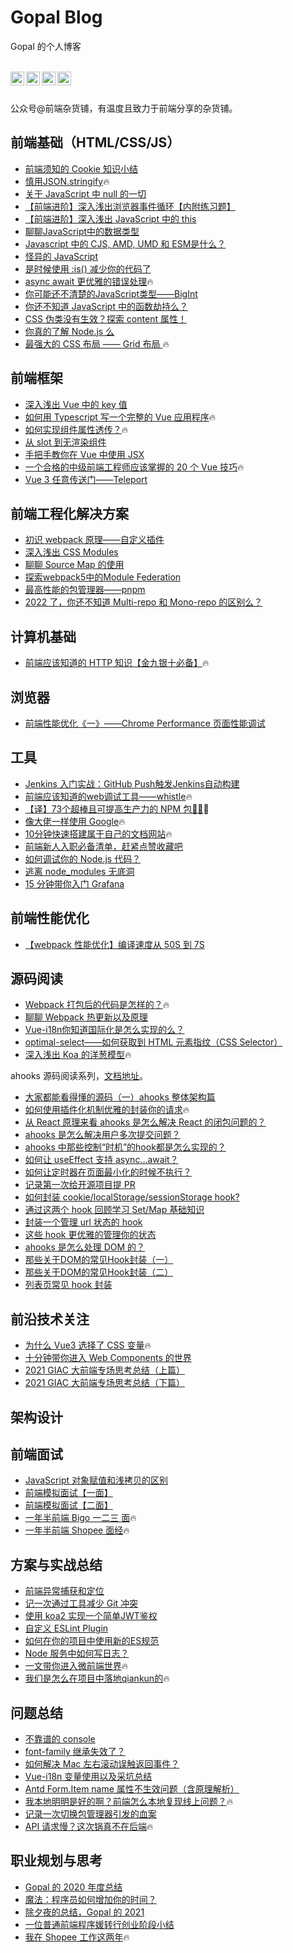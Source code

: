 

# Gopal Blog
Gopal 的个人博客


<br />
<a target="_blank" href="https://juejin.cn/user/3913917123796088">
  <img align="left" title="掘金" alt="gopal" width="22px" src="https://github.com/chokcoco/chokcoco/blob/main/juejin.svg" />
</a>
<a target="_blank" href="https://www.zhihu.com/people/GpingFeng">
  <img align="left" title="知乎" alt="gopal" width="22px" src="https://static.zhihu.com/heifetz/assets/apple-touch-icon-152.a53ae37b.png" />
</a>
<a target="_blank" href="https://segmentfault.com/u/fengguangping">
  <img align="left" title="segmentfault" alt="gopal" width="22px" src="https://cdn.segmentfault.com/r-55f15136/favicon.ico" />
</a>
<a target="_blank" href="https://www.cnblogs.com/gopal/">
  <img align="left" title="博客园" alt="gopal" width="22px" src="https://user-images.githubusercontent.com/20135760/183788581-5ea81bae-4f6f-4fd8-be52-cc1ff8b24969.png" />
</a>
<br />

<br />

公众号@前端杂货铺，有温度且致力于前端分享的杂货铺。

## 前端基础（HTML/CSS/JS）
- [前端须知的 Cookie 知识小结](https://juejin.cn/post/6844903841909964813)
- [慎用JSON.stringify](https://juejin.cn/post/6844904175600418829)🔥
- [关于 JavaScript 中 null 的一切](https://juejin.cn/post/6875832414258757640)
- [【前端进阶】深入浅出浏览器事件循环【内附练习题】](https://juejin.cn/post/6880419772127772679)
- [【前端进阶】深入浅出 JavaScript 中的 this](https://juejin.cn/post/6882527259584888845)
- [聊聊JavaScript中的数据类型](https://juejin.cn/post/6918892282192068622)
- [Javascript 中的 CJS, AMD, UMD 和 ESM是什么？](https://juejin.cn/post/6935973925004247077)
- [怪异的 JavaScript](https://juejin.cn/post/6981243994076348429)
- [是时候使用 :is() 减少你的代码了](https://juejin.cn/post/7010929322588373006)
- [async await 更优雅的错误处理](https://juejin.cn/post/7011299888465969166)🔥
- [你可能还不清楚的JavaScript类型——BigInt](https://juejin.cn/post/7102765612698435615)
- [你还不知道 JavaScript 中的函数劫持么？](https://juejin.cn/post/7103837916274622494)
- [CSS 伪类没有生效？探索 content 属性！](https://juejin.cn/post/7109805196456230926)
- [你真的了解 Node.js 么](https://juejin.cn/post/7024402484365885476)
- [最强大的 CSS 布局 —— Grid 布局 ](https://github.com/GpingFeng/gopal-blog/issues/1)🔥

## 前端框架
- [深入浅出 Vue 中的 key 值](https://github.com/GpingFeng/gopal-blog/issues/66)
- [如何用 Typescript 写一个完整的 Vue 应用程序](https://github.com/GpingFeng/gopal-blog/issues/67)🔥
- [如何实现组件属性透传？](https://github.com/GpingFeng/gopal-blog/issues/68)🔥
- [从 slot 到无渲染组件](https://github.com/GpingFeng/gopal-blog/issues/69)
- [手把手教你在 Vue 中使用 JSX](https://github.com/GpingFeng/gopal-blog/issues/70)
- [一个合格的中级前端工程师应该掌握的 20 个 Vue 技巧](https://github.com/GpingFeng/gopal-blog/issues/71)🔥
- [Vue 3 任意传送门——Teleport](https://github.com/GpingFeng/gopal-blog/issues/72)

## 前端工程化解决方案
- [初识 webpack 原理——自定义插件](https://github.com/GpingFeng/gopal-blog/issues/73)
- [深入浅出 CSS Modules](https://github.com/GpingFeng/gopal-blog/issues/74)
- [聊聊 Source Map 的使用](https://github.com/GpingFeng/gopal-blog/issues/75)
- [探索webpack5中的Module Federation](https://github.com/GpingFeng/gopal-blog/issues/76)
- [最高性能的包管理器——pnpm](https://github.com/GpingFeng/gopal-blog/issues/77)
- [2022 了，你还不知道 Multi-repo 和 Mono-repo 的区别么？](https://github.com/GpingFeng/gopal-blog/issues/78)

## 计算机基础
- [前端应该知道的 HTTP 知识【金九银十必备】](https://github.com/GpingFeng/gopal-blog/issues/55)🔥

## 浏览器
- [前端性能优化《一》——Chrome Performance 页面性能调试](https://github.com/GpingFeng/gopal-blog/issues/56)

## 工具
- [Jenkins 入门实战：GitHub Push触发Jenkins自动构建](https://github.com/GpingFeng/gopal-blog/issues/57)
- [前端应该知道的web调试工具——whistle](https://github.com/GpingFeng/gopal-blog/issues/58)🔥
- [【译】73个超棒且可提高生产力的 NPM 包🚀🌱](https://github.com/GpingFeng/gopal-blog/issues/59)🔥
- [像大佬一样使用 Google](https://github.com/GpingFeng/gopal-blog/issues/60)🔥
- [10分钟快速搭建属于自己的文档网站](https://github.com/GpingFeng/gopal-blog/issues/61)🔥
- [前端新人入职必备清单，赶紧点赞收藏吧](https://github.com/GpingFeng/gopal-blog/issues/62)
- [如何调试你的 Node.js 代码？](https://github.com/GpingFeng/gopal-blog/issues/63)
- [逃离 node_modules 无底洞](https://github.com/GpingFeng/gopal-blog/issues/64)
- [15 分钟带你入门 Grafana](https://github.com/GpingFeng/gopal-blog/issues/65)

## 前端性能优化
- [【webpack 性能优化】编译速度从 50S 到 7S](https://github.com/GpingFeng/gopal-blog/issues/24)

## 源码阅读
- [Webpack 打包后的代码是怎样的？](https://github.com/GpingFeng/gopal-blog/issues/19)🔥
- [聊聊 Webpack 热更新以及原理](https://github.com/GpingFeng/gopal-blog/issues/20)
- [Vue-i18n你知道国际化是怎么实现的么？](https://github.com/GpingFeng/gopal-blog/issues/21)
- [optimal-select——如何获取到 HTML 元素指纹（CSS Selector）](https://github.com/GpingFeng/gopal-blog/issues/22)
- [深入浅出 Koa 的洋葱模型](https://github.com/GpingFeng/gopal-blog/issues/23)🔥

ahooks 源码阅读系列，[文档地址](https://gpingfeng.github.io/ahooks-analysis/)。
- [大家都能看得懂的源码（一）ahooks 整体架构篇](https://github.com/GpingFeng/gopal-blog/issues/2)
- [如何使用插件化机制优雅的封装你的请求](https://github.com/GpingFeng/gopal-blog/issues/3)🔥
- [从 React 原理来看 ahooks 是怎么解决 React 的闭包问题的？](https://github.com/GpingFeng/gopal-blog/issues/4)
- [ahooks 是怎么解决用户多次提交问题？](https://github.com/GpingFeng/gopal-blog/issues/5)
- [ahooks 中那些控制“时机”的hook都是怎么实现的？](https://github.com/GpingFeng/gopal-blog/issues/6)
- [如何让 useEffect 支持 async...await？](https://github.com/GpingFeng/gopal-blog/issues/7)
- [如何让定时器在页面最小化的时候不执行？](https://github.com/GpingFeng/gopal-blog/issues/8)
- [记录第一次给开源项目提 PR](https://github.com/GpingFeng/gopal-blog/issues/9)
- [如何封装 cookie/localStorage/sessionStorage hook?](https://github.com/GpingFeng/gopal-blog/issues/10)
- [通过这两个 hook 回顾学习 Set/Map 基础知识](https://github.com/GpingFeng/gopal-blog/issues/11)
- [封装一个管理 url 状态的 hook](https://github.com/GpingFeng/gopal-blog/issues/12)
- [这些 hook 更优雅的管理你的状态](https://github.com/GpingFeng/gopal-blog/issues/13)
- [ahooks 是怎么处理 DOM 的？](https://github.com/GpingFeng/gopal-blog/issues/14)
- [那些关于DOM的常见Hook封装（一） ](https://github.com/GpingFeng/gopal-blog/issues/17)
- [那些关于DOM的常见Hook封装（二）](https://github.com/GpingFeng/gopal-blog/issues/15)
- [列表页常见 hook 封装](https://github.com/GpingFeng/gopal-blog/issues/16)


## 前沿技术关注
- [为什么 Vue3 选择了 CSS 变量](https://github.com/GpingFeng/gopal-blog/issues/25)🔥
- [十分钟带你进入 Web Components 的世界](https://github.com/GpingFeng/gopal-blog/issues/26)
- [2021 GIAC 大前端专场思考总结（上篇）](https://github.com/GpingFeng/gopal-blog/issues/27)
- [2021 GIAC 大前端专场思考总结（下篇）](https://github.com/GpingFeng/gopal-blog/issues/28)

## 架构设计

## 前端面试
- [JavaScript 对象赋值和浅拷贝的区别](https://github.com/GpingFeng/gopal-blog/issues/29)
- [前端模拟面试【一面】](https://github.com/GpingFeng/gopal-blog/issues/30)
- [前端模拟面试【二面】](https://github.com/GpingFeng/gopal-blog/issues/31)
- [一年半前端 Bigo 一二三 面](https://github.com/GpingFeng/gopal-blog/issues/32)🔥
- [一年半前端 Shopee 面经](https://github.com/GpingFeng/gopal-blog/issues/33)🔥

## 方案与实战总结
- [前端异常捕获和定位](https://github.com/GpingFeng/gopal-blog/issues/34)
- [记一次通过工具减少 Git 冲突](https://github.com/GpingFeng/gopal-blog/issues/35)
- [使用 koa2 实现一个简单JWT鉴权](https://github.com/GpingFeng/gopal-blog/issues/36)
- [自定义 ESLint Plugin](https://github.com/GpingFeng/gopal-blog/issues/37)
- [如何在你的项目中使用新的ES规范](https://github.com/GpingFeng/gopal-blog/issues/38)
- [Node 服务中如何写日志？](https://github.com/GpingFeng/gopal-blog/issues/39)
- [一文带你进入微前端世界](https://github.com/GpingFeng/gopal-blog/issues/40)🔥
- [我们是怎么在项目中落地qiankun的](https://github.com/GpingFeng/gopal-blog/issues/41)🔥

## 问题总结
- [不靠谱的 console](https://github.com/GpingFeng/gopal-blog/issues/42)
- [font-family 继承失效了？](https://github.com/GpingFeng/gopal-blog/issues/43)
- [如何解决 Mac 左右滚动误触返回事件？](https://github.com/GpingFeng/gopal-blog/issues/44)
- [Vue-i18n 变量使用以及采坑总结](https://github.com/GpingFeng/gopal-blog/issues/45)
- [Antd Form.Item name 属性不生效问题（含原理解析）](https://github.com/GpingFeng/gopal-blog/issues/46)
- [我本地明明是好的啊？前端怎么本地复现线上问题？](https://github.com/GpingFeng/gopal-blog/issues/47)🔥
- [记录一次切换包管理器引发的血案](https://github.com/GpingFeng/gopal-blog/issues/48)
- [API 请求慢？这次锅真不在后端](https://github.com/GpingFeng/gopal-blog/issues/49)🔥

## 职业规划与思考
- [Gopal 的 2020 年度总结 ](https://github.com/GpingFeng/gopal-blog/issues/50)
- [魔法：程序员如何增加你的时间？](https://github.com/GpingFeng/gopal-blog/issues/51)
- [除夕夜的总结，Gopal 的 2021](https://github.com/GpingFeng/gopal-blog/issues/52)
- [一位普通前端程序媛转行创业阶段小结](https://github.com/GpingFeng/gopal-blog/issues/53)
- [我在 Shopee 工作这两年](https://github.com/GpingFeng/gopal-blog/issues/54)🔥


